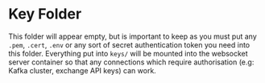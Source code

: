 # Key Folder
This folder will appear empty, but is important to keep as you must put any `.pem`, `.cert`, `.env` or any sort of secret authentication token you need into this folder. Everything put into `keys/` will be mounted into the websocket server container so that any connections which require authorisation (e.g: Kafka cluster, exchange API keys) can work.   